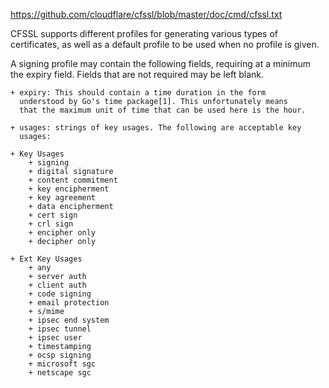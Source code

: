 https://github.com/cloudflare/cfssl/blob/master/doc/cmd/cfssl.txt

CFSSL supports different profiles for generating various types of
certificates, as well as a default profile to be used when no profile
is given.

A signing profile may contain the following fields, requiring at a
minimum the expiry field. Fields that are not required may be left
blank.

    + expiry: This should contain a time duration in the form
      understood by Go's time package[1]. This unfortunately means
      that the maximum unit of time that can be used here is the hour.

    + usages: strings of key usages. The following are acceptable key
      usages:

	+ Key Usages
		+ signing
		+ digital signature
		+ content commitment
		+ key encipherment
		+ key agreement
		+ data encipherment
		+ cert sign
		+ crl sign
		+ encipher only
		+ decipher only
		
	+ Ext Key Usages
		+ any
		+ server auth
		+ client auth
		+ code signing
		+ email protection
		+ s/mime
		+ ipsec end system
		+ ipsec tunnel
		+ ipsec user
		+ timestamping
		+ ocsp signing
		+ microsoft sgc
		+ netscape sgc
